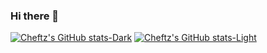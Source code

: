 ### Hi there 👋

[![Cheftz's GitHub stats-Dark](https://github-readme-stats.vercel.app/api?username=cheftz&show_icons=true&theme=dark#gh-dark-mode-only)](https://github.com/cheftz/github-readme-stats#gh-dark-mode-only)
[![Cheftz's GitHub stats-Light](https://github-readme-stats.vercel.app/api?username=cheftz&show_icons=true&theme=default#gh-light-mode-only)](https://github.com/cheftz/github-readme-stats#gh-light-mode-only)

<!--
**cheftz/cheftz** is a ✨ _special_ ✨ repository because its `README.md` (this file) appears on your GitHub profile.

Here are some ideas to get you started:

- 🔭 I’m currently working on ...
- 🌱 I’m currently learning ...
- 👯 I’m looking to collaborate on ...
- 🤔 I’m looking for help with ...
- 💬 Ask me about ...
- 📫 How to reach me: ...
- 😄 Pronouns: ...
- ⚡ Fun fact: ...
-->
